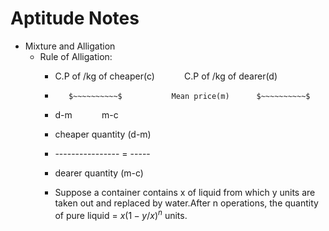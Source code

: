 # Aptitude Notes

* Mixture and Alligation
  * Rule of Alligation:
    * C.P of /kg of cheaper(c)      $~~~~~~~~~~$       C.P of /kg of dearer(d)
    *        $~~~~~~~~~~$           Mean price(m)      $~~~~~~~~~~$
    * d-m     $~~~~~~~~~~$ m-c
    
    *   cheaper quantity    (d-m)
    *   ---------------- =  -----
    *   dearer quantity     (m-c)


    * Suppose a container contains x of liquid from which y units are taken out and replaced by water.After n operations, the quantity of pure liquid = $x (1 - y/x)^n$ units.
